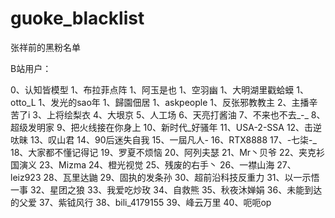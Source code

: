 # guoke_blacklist
张祥前的黑粉名单

B站用户：

0、认知皆模型
1、布拉菲点阵
1、阿玉是也
1、空羽幽
1、大明湖里戳蛤蟆
1、otto_L
1、发光的sao年
1、歸園佃居
1、askpeople
1、反张邪教教主
2、主播辛苦了i
3、上将绘梨衣
4、大垠京
5、人工场
6、天亮打酱油
7、不来也不去_-_
8、超级发明家
9、把火线接在你身上
10、新时代_好骚年
11、USA-2-SSA
12、击逆呔昧
13、叹山君
14、90后迷失自我
15、一屆凡人-
16、RTX8888
17、-七柒-_
18、大家都不懂记得记
19、罗夏不烦恼
20、阿列夫瑟
21、Mr丶贝爷
22、夹克衫国演义
23、Mizma
24、橙光视觉
25、残废的右手丶
26、一襟山海
27、leiz923
28、瓦里达鼬
29、固执的发条孙
30、超前沿科技反重力
31、以一示悟一事
32、星团之狼
33、我爱吃炒玫
34、自救熊
35、秋夜沐婵娟
36、未能到达的父爱
37、紫钺风行
38、bili_4179155
39、峰云万里
40、呃呃op

